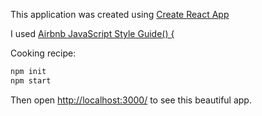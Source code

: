 This application was created using [Create React App](https://github.com/facebookincubator/create-react-app)

I used [Airbnb JavaScript Style Guide() {](https://github.com/airbnb/javascript)

Cooking recipe:

```sh
npm init
npm start
```

Then open [http://localhost:3000/](http://localhost:3000/) to see this beautiful app.<br>
